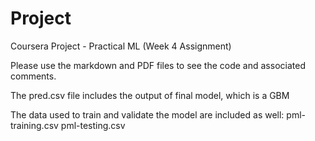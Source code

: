 # Project
Coursera Project - Practical ML (Week 4 Assignment)

Please use the markdown and PDF files to see the code and associated comments.

The pred.csv file includes the output of final model, which is a GBM

The data used to train and validate the model are included as well:
pml-training.csv
pml-testing.csv
